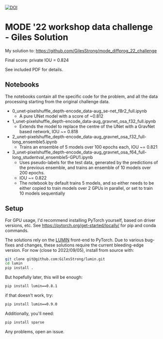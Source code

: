 [![DOI](https://zenodo.org/badge/DOI/10.5281/zenodo.7050685.svg)](https://doi.org/10.5281/zenodo.7050685)

# MODE '22 workshop data challenge - Giles Solution

My solution to: https://github.com/GilesStrong/mode_diffprog_22_challenge

Final score: private IOU = 0.824

See included PDF for details.

## Notebooks

The notebooks contain all the specific code for the problem, and all the data processing starting from the original challenge data.

- 0_unet-pixelshuffle_depth-encode_data-aug_se-net_f8r2_full.ipynb
  - A pure UNet model with a score of ~0.812
- 1_unet-pixelshuffle_depth-encode_data-aug_gravnet_osa_f32_full.ipynb
  - Extends the model to replace the centre of the UNet with a GravNet based network, IOU ~= 0.818
- 2_unet-pixelshuffle_depth-encode_data-aug_gravnet_osa_f32_full-long_ensemble5.ipynb
  - Trains an ensemble of 5 models over 100 epochs each, IOU ~= 0.821
- 3_unet-pixelshuffle_depth-encode_data-aug_gravnet_osa_f64_full-long_studentval_ensemble5-GPU1.ipynb
  - Uses pseudo-labels for the test data, generated by the predictions of the previous ensemble, and trains an ensemble of 10 models over 200 epochs.
  - IOU ~= 0.822
  - The notebook by default trains 5 models, and so either needs to be either copied to train models over 2 GPUs in parallel, or set to train 10 models sequentially

## Setup

For GPU usage, I'd recommend installing PyTorch yourself, based on driver versions, etc. See https://pytorch.org/get-started/locally/ for pip and conda commands.

The solutions rely on the [LUMIN](https://lumin.readthedocs.io/en/stable/) front-end to PyTorch.
Due to various bug-fixes and changes, these solutions require the current bleeding-edge version.
For now (close to 2022/09/05), install from source with:

```bash
git clone git@github.com:GilesStrong/lumin.git
cd lumin
pip install .
```

But hopefully later, this will be enough:

```bash
pip install lumin==0.8.1
```

if that doesn't work, try:

```bash
pip install lumin==0.9.0
```

Additionally, you'll need:

```bash
pip install sparse
```

Any problems, open an issue.

